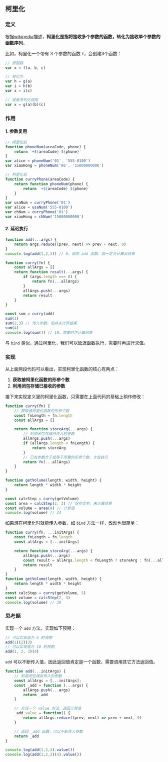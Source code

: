 ## 柯里化

### 定义

根据[wikipedia](https://en.wikipedia.org/wiki/Currying)描述，**柯里化是指将接收多个参数的函数，转化为接收单个参数的函数序列**。

比如，柯里化一个带有 3 个参数的函数 `f`，会创建3个函数：

```javascript
// 原函数
var x = f(a, b, c)

// 转化为
var h = g(a)
var i = h(b)
var x = i(c)

// 或者序列化调用
var x = g(a)(b)(c)
```

### 作用

#### 1. 参数复用

```javascript
// 柯里化前
function phoneNum(areaCode, phone) {
    return `+${areaCode} ${phone}`
}
var alice = phoneNum('01', '555-0100')
var xiaoHong = phoneNum('86', '15000000000')

// 柯里化后
function curryPhone(areaCode) {
    return function phoneNum(phone) {
        return `+${areaCode} ${phone}`
    }
}
var usaNum = curryPhone('01')
var alice = usaNum('555-0100')
var chNum = curryPhone('01')
var xiaoHong = chNum('15000000000')
```

#### 2. 延迟执行

```javascript
function add(...args) {
    return args.reduce((prev, next) => prev + next, 0)
}
console.log(add(1,2,3)) // 6，调用 add 函数，就一定会计算出结果

function curry(fn) {
    const allArgs = []
    return function result(...args) {
        if (args.length === 0) {
            return fn(...allArgs)
        }
        allArgs.push(...args)
        return result
    }
}

const sum = curry(add)
sum(1)
sum(2,3) // 传入参数，但并未计算结果
sum(4)
console.log(sum()) // 10，需要时才计算结果
```

与 `bind` 类似，通过柯里化，我们可以延迟函数执行，需要时再进行求值。

### 实现

从上面两段代码可以看出，实现柯里化函数的核心有两点：

1. **获取被柯里化函数的形参个数**
2. **利用闭包存储已接收的参数**

接下来实现定义里的柯里化函数，只需要在上面代码的基础上稍作修改：

```javascript
function curry(fn) {
    // 获取被柯里化函数的形参个数
    const fnLength = fn.length
    const allArgs = []

    return function storeArg(...args) {
        // 利用闭包存储已传入的参数
        allArgs.push(...args)
        if (allArgs.length < fnLength) {
            return storeArg
        }
        // 已有参数大于或等于所需的形参个数，才会执行
        return fn(...allArgs)
    }
}

function getVolume(length, width, height) {
    return length * width * height
}

const calcStep = curry(getVolume)
const area = calcStep(2, 3) // 保存实参，未计算结果
const volume = area(4) // 计算值
console.log(volume) // 24
```

如果想在柯里化时就能传入参数，如 `bind` 方法一样，改动也很简单：

```javascript
function curry(fn, ...initArgs) {
    const fnLength = fn.length
    const allArgs = [...initArgs]

    return function storeArg(...args) {
        allArgs.push(...args)
        const result = allArgs.length < fnLength ? storeArg : fn(...allArgs)
        return result
    }
}
function getVolume(length, width, height) {
    return length * width * height
}
const calcStep = curry(getVolume, 5)
const volume = calcStep(2, 3)
console.log(volume) // 30
```

### 思考题

实现一个 `add` 方法，实现如下预期：

```javascript
// 可以实现值为 6 的预期
add(1)(2)(3)
// 可以实现值为 10 的预期
add(1, 2, 3)(4)
```

`add` 可以不断传入值，因此返回值肯定是一个函数，需要调用其它方法返回值。

```javascript
function add(...initArgs) {
    // 利用闭包保存传入的参数
    const allArgs = [...initArgs];
    const _add = function (...args) {
        allArgs.push(...args)
        return _add
    }

    // 实现一个 value 方法，返回计算值
    _add.value = function() {
        return allArgs.reduce((prev, next) => prev + next, 0)
    }

    // 返回 _add 函数，可以不断传入参数
    return _add
}

console.log(add(1,2,3).value())
console.log(add(1,2,3)(4).value())
```
